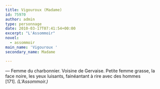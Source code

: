 ```yaml
---
title: Vigouroux (Madame)
id: 75970
author: admin
type: personnage
date: 2010-03-17T07:41:54+00:00
excerpt: "L'Assommoir"
novel:
  - assommoir
main_name: 'Vigouroux '
secondary_name: Madame

---
```

— Femme du charbonnier. Voisine de Gervaise. Petite femme grasse, la face noire, les yeux luisants, fainéantant à rire avec des hommes [171]. _(L&rsquo;Assommoir.)_